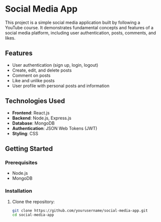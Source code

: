 # Social Media App

This project is a simple social media application built by following a YouTube course. It demonstrates fundamental concepts and features of a social media platform, including user authentication, posts, comments, and likes.

## Features

- User authentication (sign up, login, logout)
- Create, edit, and delete posts
- Comment on posts
- Like and unlike posts
- User profile with personal posts and information

## Technologies Used

- **Frontend**: React.js
- **Backend**: Node.js, Express.js
- **Database**: MongoDB
- **Authentication**: JSON Web Tokens (JWT)
- **Styling**: CSS

## Getting Started

### Prerequisites

- Node.js
- MongoDB

### Installation

1. Clone the repository:

   ```bash
   git clone https://github.com/yourusername/social-media-app.git
   cd social-media-app
